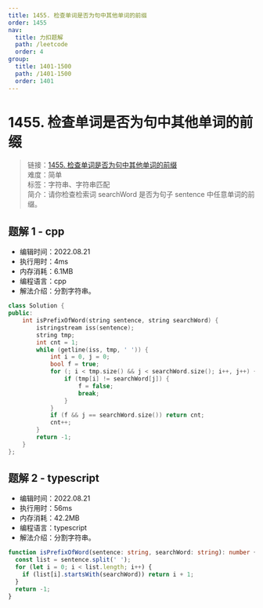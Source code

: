 ```yaml
---
title: 1455. 检查单词是否为句中其他单词的前缀
order: 1455
nav:
  title: 力扣题解
  path: /leetcode
  order: 4
group:
  title: 1401-1500
  path: /1401-1500
  order: 1401
---
```


# 1455. 检查单词是否为句中其他单词的前缀

> 链接：[1455. 检查单词是否为句中其他单词的前缀](https://leetcode.cn/problems/check-if-a-word-occurs-as-a-prefix-of-any-word-in-a-sentence/)  
> 难度：简单  
> 标签：字符串、字符串匹配  
> 简介：请你检查检索词 searchWord 是否为句子 sentence 中任意单词的前缀。

## 题解 1 - cpp

- 编辑时间：2022.08.21
- 执行用时：4ms
- 内存消耗：6.1MB
- 编程语言：cpp
- 解法介绍：分割字符串。

```cpp
class Solution {
public:
    int isPrefixOfWord(string sentence, string searchWord) {
        istringstream iss(sentence);
        string tmp;
        int cnt = 1;
        while (getline(iss, tmp, ' ')) {
            int i = 0, j = 0;
            bool f = true;
            for (; i < tmp.size() && j < searchWord.size(); i++, j++) {
                if (tmp[i] != searchWord[j]) {
                    f = false;
                    break;
                }
            }
            if (f && j == searchWord.size()) return cnt;
            cnt++;
        }
        return -1;
    }
};
```

## 题解 2 - typescript

- 编辑时间：2022.08.21
- 执行用时：56ms
- 内存消耗：42.2MB
- 编程语言：typescript
- 解法介绍：分割字符串。

```typescript
function isPrefixOfWord(sentence: string, searchWord: string): number {
  const list = sentence.split(' ');
  for (let i = 0; i < list.length; i++) {
    if (list[i].startsWith(searchWord)) return i + 1;
  }
  return -1;
}
```
